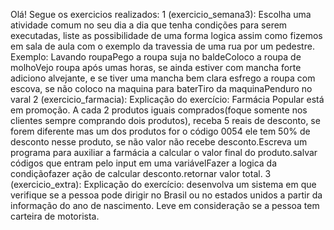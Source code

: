 Olá!
Segue os exercicios realizados:
1 (exercicio_semana3): Escolha uma atividade comum no seu dia a dia que tenha condições para serem executadas, liste as possibilidade de uma forma logica assim como fizemos em sala de aula com o exemplo da travessia de uma rua por um pedestre.
Exemplo: Lavando roupaPego a roupa suja no baldeColoco a roupa de molhoVejo roupa após umas horas, se ainda estiver com mancha forte adiciono alvejante, e se tiver uma mancha bem clara esfrego a roupa com escova, se não coloco na maquina para baterTiro da maquinaPenduro no varal
2 (exercicio_farmacia): Explicação do exercício: Farmácia Popular está em promoção. A cada 2 produtos iguais comprados(foque somente nos clientes sempre comprando dois produtos), receba 5 reais de desconto, se forem diferente mas um dos produtos for o código 0054 ele tem 50% de desconto nesse produto, se não valor não recebe desconto.Escreva um programa para auxiliar a farmácia a calcular o valor final do produto.salvar códigos que entram pelo input em uma variávelFazer a logica da condiçãofazer ação de calcular desconto.retornar valor total.
3 (exercicio_extra): Explicação do exercício: desenvolva um sistema em que verifique se a pessoa pode dirigir no Brasil ou no estados unidos a partir da informação do ano de nascimento. Leve em consideração se a pessoa tem carteira de motorista.

